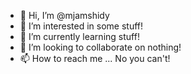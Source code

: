 - 👋 Hi, I’m @mjamshidy
- 👀 I’m interested in some stuff!
- 🌱 I’m currently learning stuff!
- 💞️ I’m looking to collaborate on nothing!
- 📫 How to reach me ... No you can't!

<!---
mjamshidy/mjamshidy is a ✨ special ✨ repository because its `README.md` (this file) appears on your GitHub profile.
You can click the Preview link to take a look at your changes.
--->
